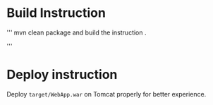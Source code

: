 

# Build Instruction

'''
mvn clean package
and build the instruction .

'''
# Deploy instruction
Deploy ```target/WebApp.war``` on Tomcat properly for better experience.

